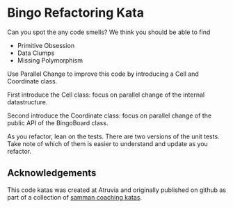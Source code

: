 # Bingo Refactoring Kata

Can you spot the any code smells? We think you should be able to find

- Primitive Obsession
- Data Clumps
- Missing Polymorphism

Use Parallel Change to improve this code by introducing a Cell and Coordinate class.

First introduce the Cell class: focus on parallel change of the internal datastructure.

Second introduce the Coordinate class: focus on parallel change of the public API of the BingoBoard class.

As you refactor, lean on the tests. There are two versions of the unit tests. Take note of which of them is easier to understand and update as you refactor.

## Acknowledgements
This code katas was created at Atruvia and originally published on github as part of a collection of [samman coaching katas](https://github.com/atruvia/samman-coaching-katas). 
